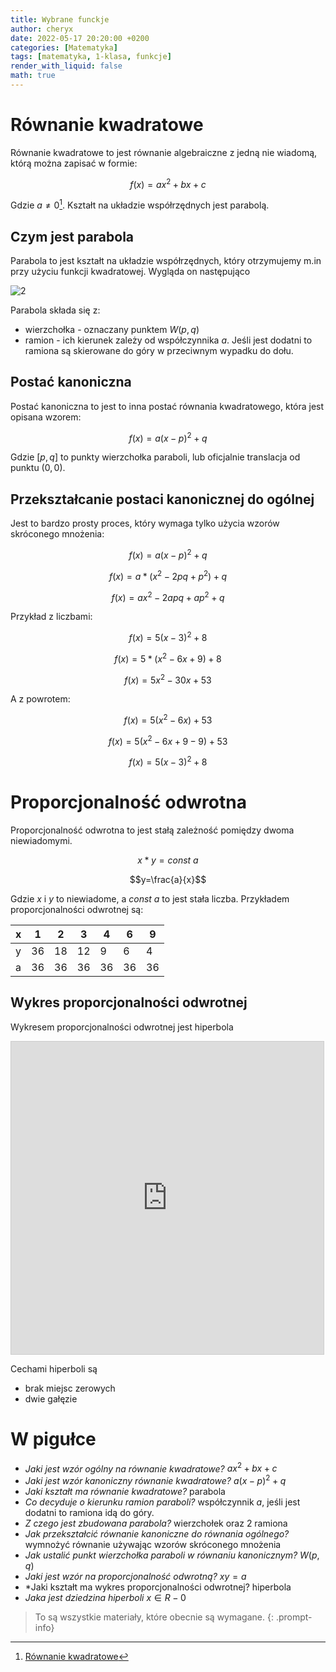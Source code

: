 ```yaml
---
title: Wybrane funckje
author: cheryx
date: 2022-05-17 20:20:00 +0200
categories: [Matematyka]
tags: [matematyka, 1-klasa, funkcje]
render_with_liquid: false
math: true
---
```



# Równanie kwadratowe

Równanie kwadratowe to jest równanie algebraiczne z jedną nie wiadomą, którą można zapisać w formie:

$$f(x) = ax^2 + bx + c$$

Gdzie $a\neq0$[^wzor]. Kształt na układzie współrzędnych jest parabolą.

## Czym jest parabola

Parabola to jest kształt na układzie współrzędnych, który otrzymujemy m.in przy użyciu funkcji kwadratowej. Wygląda on następująco

![2](https://user-images.githubusercontent.com/58445363/169342146-51622a6d-0d06-4f90-95d7-d3c944391a3e.png)

Parabola składa się z:

* wierzchołka - oznaczany punktem $W(p, q)$
* ramion - ich kierunek zależy od współczynnika $a$. Jeśli jest dodatni to ramiona są skierowane do góry w przeciwnym wypadku do dołu.

## Postać kanoniczna

Postać kanoniczna to jest to inna postać równania kwadratowego, która jest opisana wzorem:

$$f(x) = a(x-p)^2 + q$$

Gdzie $[p, q]$ to punkty wierzchołka paraboli, lub oficjalnie translacja od punktu $(0,0)$.


## Przekształcanie postaci kanonicznej do ogólnej

Jest to bardzo prosty proces, który wymaga tylko użycia wzorów skróconego mnożenia:

$$f(x) = a(x-p)^2 + q$$

$$f(x) = a * (x^2 - 2pq + p^2) + q$$

$$f(x) = ax^2 - 2apq + ap^2 + q$$

Przykład z liczbami:

$$f(x) = 5(x-3)^2 + 8$$

$$f(x) = 5 * (x^2 - 6x + 9) + 8$$

$$f(x) = 5x^2 - 30x + 53$$

A z powrotem:

$$f(x) = 5(x^2 - 6x) + 53$$

$$f(x) = 5(x^2 - 6x + 9 - 9) + 53$$

$$f(x) = 5(x-3)^2 + 8$$

# Proporcjonalność odwrotna

Proporcjonalność odwrotna to jest stałą zależność pomiędzy dwoma niewiadomymi.

$$x*y=const~a$$

$$y=\frac{a}{x}$$

Gdzie $x$ i $y$ to niewiadome, a $const~a$ to jest stała liczba. Przykładem proporcjonalności odwrotnej są:

| x | 1 | 2 | 3 | 4 | 6 | 9
| - | - | - | - | - | - | -
| y | 36 | 18 | 12 | 9 | 6 | 4
| a | 36 | 36 | 36 | 36 | 36 | 36

## Wykres proporcjonalności odwrotnej

Wykresem proporcjonalności odwrotnej jest hiperbola

<iframe src="https://www.desmos.com/calculator/n0sx1ztels?embed" width="500" height="500" style="border: 1px solid #ccc" frameborder=0></iframe>

Cechami hiperboli są

* brak miejsc zerowych
* dwie gałęzie

# W pigułce

* *Jaki jest wzór ogólny na równanie kwadratowe?* $ax^2 + bx + c$
* *Jaki jest wzór kanoniczny równanie kwadratowe?* $a(x-p)^2 + q$
* *Jaki kształt ma równanie kwadratowe?* parabola
* *Co decyduje o kierunku ramion paraboli?* współczynnik $a$, jeśli jest dodatni to ramiona idą do góry.
* *Z czego jest zbudowana parabola?* wierzchołek oraz 2 ramiona
* *Jak przekształcić równanie kanoniczne do równania ogólnego?* wymnożyć równanie używając wzorów skróconego mnożenia
* *Jak ustalić punkt wierzchołka paraboli w równaniu kanonicznym?* $W(p, q)$
* *Jaki jest wzór na proporcjonalność odwrotną?* $xy=a$
* *Jaki kształt ma wykres proporcjonalności odwrotnej? hiperbola
* *Jaka jest dziedzina hiperboli* $x\in R-{0}$

> To są wszystkie materiały, które obecnie są wymagane.
{: .prompt-info}

[^wzor]: [Równanie kwadratowe](https://en.wikipedia.org/wiki/Quadratic_equation)
